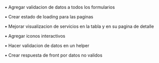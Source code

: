 • Agregar validacion de datos a todos los formularios

• Crear estado de loading para las paginas

• Mejorar visualizacion de servicios en la tabla y en su pagina de detalle

• Agregar iconos interactivos



















• Hacer validacion de datos en un helper


• Crear respuesta de front por datos no validos